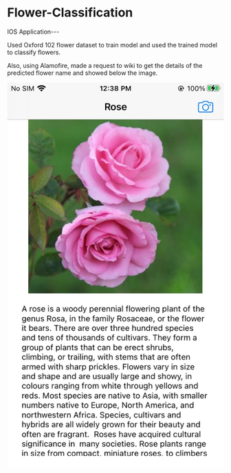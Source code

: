 # Flower-Classification

IOS Application---

Used Oxford 102 flower dataset to train model and used the trained model to classify flowers.

Also, using Alamofire, made a request to wiki to get the details of the predicted flower name and showed below the image.


![Flower-Classification](result.JPG)
